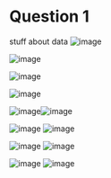# Question 1
stuff about data
![image](https://github.com/Luke-J-Miller/CS5530/assets/111100132/4ee0273a-c339-41ca-a6ee-dd5086af8c6f)

![image](https://github.com/Luke-J-Miller/CS5530/assets/111100132/3280d678-5cd0-439b-a725-06890e0cc84f)



![image](https://github.com/Luke-J-Miller/CS5530/assets/111100132/242b5680-2009-4543-b7c8-c6de581ead05)




![image](https://github.com/Luke-J-Miller/CS5530/assets/111100132/46df5123-03f5-487e-9a5e-91b5bc6ed579)


![image](https://github.com/Luke-J-Miller/CS5530/assets/111100132/0a74b1dd-e7a2-47db-9980-34e7d1a34ed7)![image](https://github.com/Luke-J-Miller/CS5530/assets/111100132/51288a36-b499-4fb4-bbaa-5beefba2f7a5)



![image](https://github.com/Luke-J-Miller/CS5530/assets/111100132/14a77501-9aab-41fb-b8af-1279cf574685)
![image](https://github.com/Luke-J-Miller/CS5530/assets/111100132/87472cfe-2099-49c7-b3b5-93af60dec2ed)


![image](https://github.com/Luke-J-Miller/CS5530/assets/111100132/ba5ee431-d0cb-4c05-a4a8-fa05707fc62f)
![image](https://github.com/Luke-J-Miller/CS5530/assets/111100132/cf707516-da1e-4552-9cc6-a692148b4d0c)


![image](https://github.com/Luke-J-Miller/CS5530/assets/111100132/d899d5ef-0da8-4a1e-b123-902aadb05d93)
![image](https://github.com/Luke-J-Miller/CS5530/assets/111100132/03ac3b11-497c-4af1-9c84-1ee6f152306b)


